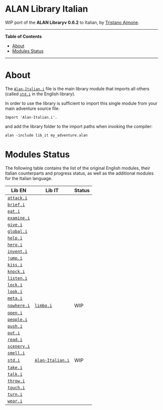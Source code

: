 # ALAN Library Italian

WIP port of the __ALAN Libraryv 0.6.2__ to Italian, by [Tristano Ajmone].


-----

**Table of Contents**

<!-- MarkdownTOC autolink="true" bracket="round" autoanchor="false" lowercase="only_ascii" uri_encoding="true" levels="1,2,3" -->

- [About](#about)
- [Modules Status](#modules-status)

<!-- /MarkdownTOC -->

-----

# About

The [`Alan-Italian.i`][Alan-Italian.i] file is the main library module that imports all others (called [`std.i`][std.i] in the English library).

In order to use the library is sufficient to import this single module from your main adventure source file:

```alan
Import 'Alan-Italian.i'.
```

and add the library folder to the import paths when invoking the compiler:

```batch
alan -include lib_it my_adventure.alan
```

# Modules Status

The following table contains the list of the original English modules, their Italian counterparts and progress status, as well as the additional modules for the Italian language.

|          Lib EN          |               Lib IT               | Status |
|--------------------------|------------------------------------|--------|
| [`attack.i`][attack.i]   |                                    |        |
| [`brief.i`][brief.i]     |                                    |        |
| [`eat.i`][eat.i]         |                                    |        |
| [`examine.i`][examine.i] |                                    |        |
| [`give.i`][give.i]       |                                    |        |
| [`global.i`][global.i]   |                                    |        |
| [`help.i`][help.i]       |                                    |        |
| [`hero.i`][hero.i]       |                                    |        |
| [`invent.i`][invent.i]   |                                    |        |
| [`jump.i`][jump.i]       |                                    |        |
| [`kiss.i`][kiss.i]       |                                    |        |
| [`knock.i`][knock.i]     |                                    |        |
| [`listen.i`][listen.i]   |                                    |        |
| [`lock.i`][lock.i]       |                                    |        |
| [`look.i`][look.i]       |                                    |        |
| [`meta.i`][meta.i]       |                                    |        |
| [`nowhere.i`][nowhere.i] | [`limbo.i`][limbo.i]               | WIP    |
| [`open.i`][open.i]       |                                    |        |
| [`people.i`][people.i]   |                                    |        |
| [`push.i`][push.i]       |                                    |        |
| [`put.i`][put.i]         |                                    |        |
| [`read.i`][read.i]       |                                    |        |
| [`scenery.i`][scenery.i] |                                    |        |
| [`smell.i`][smell.i]     |                                    |        |
| [`std.i`][std.i]         | [`Alan-Italian.i`][Alan-Italian.i] | WIP    |
| [`take.i`][take.i]       |                                    |        |
| [`talk.i`][talk.i]       |                                    |        |
| [`throw.i`][throw.i]     |                                    |        |
| [`touch.i`][touch.i]     |                                    |        |
| [`turn.i`][turn.i]       |                                    |        |
| [`wear.i`][wear.i]       |                                    |        |



<!-----------------------------------------------------------------------------
                               REFERENCE LINKS
------------------------------------------------------------------------------>

<!-- Lib IT modules -->

[Alan-Italian.i]: ./Alan-Italian.i "View source module"
[limbo.i]: ./limbo.i "View source module"

<!-- Lib EN modules -->

[attack.i]: ../../alan_en/lib_en/attack.i "View original source module"
[brief.i]: ../../alan_en/lib_en/brief.i "View original source module"
[eat.i]: ../../alan_en/lib_en/eat.i "View original source module"
[examine.i]: ../../alan_en/lib_en/examine.i "View original source module"
[give.i]: ../../alan_en/lib_en/give.i "View original source module"
[global.i]: ../../alan_en/lib_en/global.i "View original source module"
[help.i]: ../../alan_en/lib_en/help.i "View original source module"
[hero.i]: ../../alan_en/lib_en/hero.i "View original source module"
[invent.i]: ../../alan_en/lib_en/invent.i "View original source module"
[jump.i]: ../../alan_en/lib_en/jump.i "View original source module"
[kiss.i]: ../../alan_en/lib_en/kiss.i "View original source module"
[knock.i]: ../../alan_en/lib_en/knock.i "View original source module"
[listen.i]: ../../alan_en/lib_en/listen.i "View original source module"
[lock.i]: ../../alan_en/lib_en/lock.i "View original source module"
[look.i]: ../../alan_en/lib_en/look.i "View original source module"
[meta.i]: ../../alan_en/lib_en/meta.i "View original source module"
[nowhere.i]: ../../alan_en/lib_en/nowhere.i "View original source module"
[open.i]: ../../alan_en/lib_en/open.i "View original source module"
[people.i]: ../../alan_en/lib_en/people.i "View original source module"
[push.i]: ../../alan_en/lib_en/push.i "View original source module"
[put.i]: ../../alan_en/lib_en/put.i "View original source module"
[read.i]: ../../alan_en/lib_en/read.i "View original source module"
[scenery.i]: ../../alan_en/lib_en/scenery.i "View original source module"
[smell.i]: ../../alan_en/lib_en/smell.i "View original source module"
[std.i]: ../../alan_en/lib_en/std.i "View original source module"
[take.i]: ../../alan_en/lib_en/take.i "View original source module"
[talk.i]: ../../alan_en/lib_en/talk.i "View original source module"
[throw.i]: ../../alan_en/lib_en/throw.i "View original source module"
[touch.i]: ../../alan_en/lib_en/touch.i "View original source module"
[turn.i]: ../../alan_en/lib_en/turn.i "View original source module"
[wear.i]: ../../alan_en/lib_en/wear.i "View original source module"

<!-- people and organizations -->

[Tristano Ajmone]: https://github.com/tajmone "View Tristano Ajmone's GitHub profile"

<!-- EOF -->
